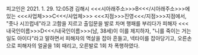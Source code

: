 피고인은 2021. 1. 29. 12:05경 김해시 <<<시아래주소>>>B<<</시아래주소>>>에 있는 <<<사업체>>>C<<</사업체>>> <<<지점>>>진영<<</지점>>>지점에서, "좃나 시끄럽네"라고 고함을 지르고 출입문을 발로 차며 행패를 부리다가 피해자 <<<내국인이름>>>D<<</내국인이름>>>(남, 38세)이 이를 제지하자, "니를 죽이는 거는 일도 아이다"라고 말하면서 피해자의 멱살을 잡아 흔들고, 넥타이를 잡아당기고, 오른손으로 피해자의 얼굴을 1회 때리고, 오른발로 1회 차 폭행하였다.
